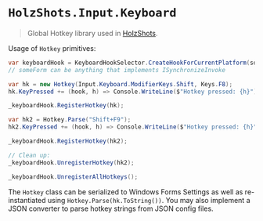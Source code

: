 # `HolzShots.Input.Keyboard`
> Global Hotkey library used in [HolzShots](https://github.com/nikeee/HolzShots).


Usage of `Hotkey` primitives:
```csharp
var keyboardHook = KeyboardHookSelector.CreateHookForCurrentPlatform(someForm);
// someForm can be anything that implements ISynchronizeInvoke

var hk = new Hotkey(Input.Keyboard.ModifierKeys.Shift, Keys.F8);
hk.KeyPressed += (hook, h) => Console.WriteLine($"Hotkey pressed: {h}");

_keyboardHook.RegisterHotkey(hk);

var hk2 = Hotkey.Parse("Shift+F9");
hk2.KeyPressed += (hook, h) => Console.WriteLine($"Hotkey pressed: {h}");

_keyboardHook.RegisterHotkey(hk2);

// Clean up:
_keyboardHook.UnregisterHotkey(hk2);

_keyboardHook.UnregisterAllHotkeys();
```

The `Hotkey` class can be serialized to Windows Forms Settings as well as re-instantiated using `Hotkey.Parse(hk.ToString())`.
You may also implement a JSON converter to parse hotkey strings from JSON config files.
